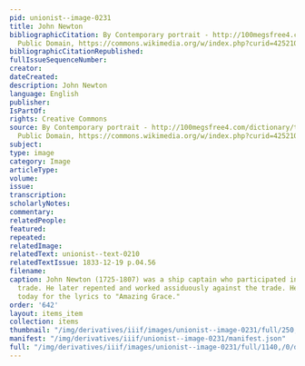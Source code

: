 ```yaml
---
pid: unionist--image-0231
title: John Newton
bibliographicCitation: By Contemporary portrait - http://100megsfree4.com/dictionary/theology/tdicn.htm,
  Public Domain, https://commons.wikimedia.org/w/index.php?curid=4252108
bibliographicCitationRepublished: 
fullIssueSequenceNumber: 
creator: 
dateCreated: 
description: John Newton
language: English
publisher: 
IsPartOf: 
rights: Creative Commons
source: By Contemporary portrait - http://100megsfree4.com/dictionary/theology/tdicn.htm,
  Public Domain, https://commons.wikimedia.org/w/index.php?curid=4252108
subject: 
type: image
category: Image
articleType: 
volume: 
issue: 
transcription: 
scholarlyNotes: 
commentary: 
relatedPeople: 
featured: 
repeated: 
relatedImage: 
relatedText: unionist--text-0210
relatedTextIssue: 1833-12-19 p.04.56
filename: 
caption: John Newton (1725-1807) was a ship captain who participated in the slave
  trade. He later repented and worked assiduously against the trade. He is best-known
  today for the lyrics to "Amazing Grace."
order: '642'
layout: items_item
collection: items
thumbnail: "/img/derivatives/iiif/images/unionist--image-0231/full/250,/0/default.jpg"
manifest: "/img/derivatives/iiif/unionist--image-0231/manifest.json"
full: "/img/derivatives/iiif/images/unionist--image-0231/full/1140,/0/default.jpg"
---
```

